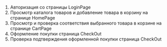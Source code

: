 1. Авторизация со страницы LoginPage
2. Просмотр каталога товаров и добавление товара в корзину на странице HomePage
3. Просмотр и проверка соответствия выбранного товара в корзине на странице CartPage
4. Оформление покупки страница CheckOut
5. Проверка подтверждения оформленной покупки страница CheckOut